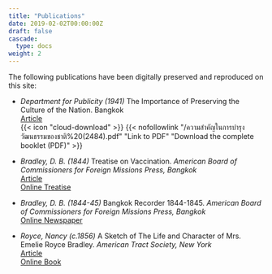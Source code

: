 ```yaml
---
title: "Publications"
date: 2019-02-02T00:00:00Z
draft: false
cascade:
  type: docs
weight: 2
---
```

The following publications have been digitally preserved and reproduced on this site:

* _Department for Publicity (1941)_ The Importance of Preserving the Culture of the Nation. Bangkok  
[Article](/articles/the-importance-of-preserving-the-culture-of-the-nation/)  
{{< icon "cloud-download" >}} {{< nofollowlink "/ความสำคัญในการบำรุงวัฒนธรรมของชาติ%20(2484).pdf" "Link to PDF" "Download the complete booklet (PDF)" >}}

* _Bradley, D. B. (1844)_ Treatise on Vaccination. _American Board of Commissioners for Foreign Missions Press, Bangkok_  
[Article](/blog/2020/02/treatise-on-vaccination/)  
[Online Treatise](/publications/treatise_on_vaccination/)

* _Bradley, D. B. (1844-45)_ Bangkok Recorder 1844-1845. _American Board of Commissioners for Foreign Missions Press, Bangkok_  
[Online Newspaper](/publications/bangkok_recorder_1844_1845/)

* _Royce, Nancy (c.1856)_ A Sketch of The Life and Character of Mrs. Emelie Royce Bradley. _American Tract Society, New York_  
[Article](/blog/2019/02/the-life-and-character-of-emelie-royce-bradley/)  
[Online Book](/publications/emelie_royce_bradley/)